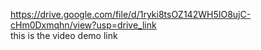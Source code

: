 https://drive.google.com/file/d/1ryki8tsOZ142WH5IO8ujC-cHm0Dxmqhn/view?usp=drive_link     
this is the video demo link
